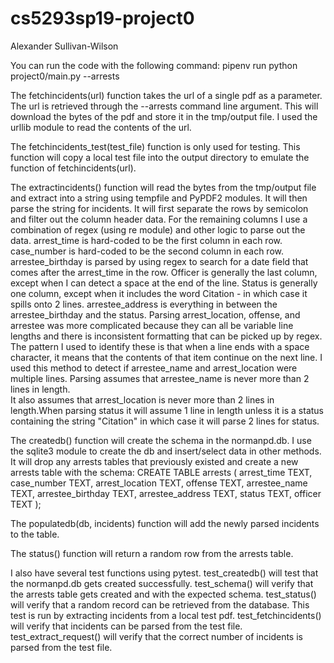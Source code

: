 # cs5293sp19-project0
Alexander Sullivan-Wilson

You can run the code with the following command:
pipenv run python project0/main.py --arrests <url>

The fetchincidents(url) function takes the url of a single pdf as a parameter.  The url is retrieved through the --arrests command line argument.  This will download the bytes of the pdf and store it in the tmp/output file.  I used the urllib module to read the contents of the url.

The fetchincidents_test(test_file) function is only used for testing.  This function will copy a local test file into the output directory to emulate the function of fetchincidents(url).

The extractincidents() function will read the bytes from the tmp/output file and extract into a string using tempfile and PyPDF2 modules.  It will then parse the string for incidents.  It will first separate the rows by semicolon and filter out the column header data.  For the remaining columns I use a combination of regex (using re module) and other logic to parse out the data.
arrest_time is hard-coded to be the first column in each row.  
case_number is hard-coded to be the second column in each row.
arrestee_birthday is parsed by using regex to search for a date field that comes after the arrest_time in the row.
Officer is generally the last column, except when I can detect a space at the end of the line.
Status is generally one column, except when it includes the word Citation - in which case it spills onto 2 lines.
arrestee_address is everything in between the arrestee_birthday and the status.
Parsing arrest_location, offense, and arrestee was more complicated because they can all be variable line lengths and there is inconsistent formatting that can be picked up by regex.  The pattern I used to identify these is that when a line ends with a space character, it means that the contents of that item continue on the next line.  I used this method to detect if arrestee_name and arrest_location were multiple lines.
Parsing assumes that arrestee_name is never more than 2 lines in length.  
It also assumes that arrest_location is never more than 2 lines in length.When parsing status it will assume 1 line in length unless it is a status containing the string "Citation" in which case it will parse 2 lines for status.

The createdb() function will create the schema in the normanpd.db.  I use the sqlite3 module to create the db and insert/select data in other methods.  It will drop any arrests tables that previously existed and create a new arrests table with the schema:
CREATE TABLE arrests (
    arrest_time TEXT,
    case_number TEXT,
    arrest_location TEXT,
    offense TEXT,
    arrestee_name TEXT,
    arrestee_birthday TEXT,
    arrestee_address TEXT,
    status TEXT,
    officer TEXT
);

The populatedb(db, incidents) function will add the newly parsed incidents to the table.

The status() function will return a random row from the arrests table.

I also have several test functions using pytest.
test_createdb() will test that the normanpd.db gets created successfully.
test_schema() will verify that the arrests table gets created and with the expected schema.
test_status() will verify that a random record can be retrieved from the database.  This test is run by extracting incidents from a local test pdf.
test_fetchincidents() will verify that incidents can be parsed from the test file.
test_extract_request() will verify that the correct number of incidents is parsed from the test file.
